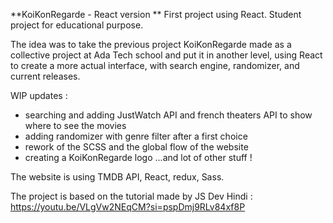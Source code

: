 **KoiKonRegarde - React version
**
First project using React. Student project for educational purpose. 

The idea was to take the previous project KoiKonRegarde made as a collective project at Ada Tech school and put it in another level, using React to create a more actual interface, with search engine, randomizer, and current releases. 

WIP updates : 
- searching and adding JustWatch API and french theaters API to show where to see the movies
- adding randomizer with genre filter after a first choice
- rework of the SCSS and the global flow of the website
- creating a KoiKonRegarde logo
  ...and lot of other stuff ! 

The website is using TMDB API, React, redux, Sass.

The project is based on the tutorial made by JS Dev Hindi : https://youtu.be/VLgVw2NEqCM?si=pspDmj9RLv84xf8P
